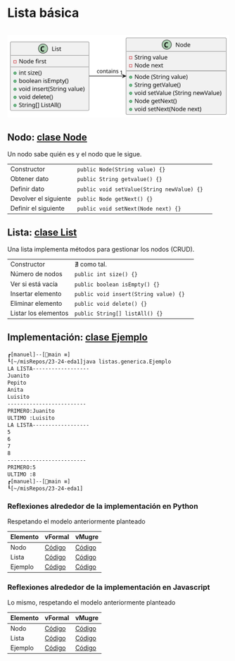 # Lista básica

<div align=center>

||
|-|
![](/imagenes/modelosUML/listaBasica.svg)

</div>

## Nodo: [clase Node](/src/listas/basica/Node.java)

Un nodo sabe quién es y el nodo que le sigue.

<div align=center>

||||
|-|-|-|
|Constructor|`public Node(String value) {}`
|Obtener dato|`public String getvalue() {}`
|Definir dato|`public void setValue(String newValue) {}`
|Devolver el siguiente|`public Node getNext() {}`
|Definir el siguiente|`public void setNext(Node next) {}`

</div>

## Lista: [clase List](/src/listas/basica/List.java)

Una lista implementa métodos para gestionar los nodos (CRUD).

<div align=center>

||||
|-|-|-|
|Constructor|∄ como tal.
|Número de nodos|`public int size() {}`
|Ver si está vacía|`public boolean isEmpty() {}`
|Insertar elemento|`public void insert(String value) {}`
|Eliminar elemento|`public void delete() {}`
|Listar los elementos|`public String[] listAll() {}`

</div>

## Implementación: [clase Ejemplo](/src/listas/basica/Ejemplo.java)

```
┏[manuel]--[main ≡]
┖[~/misRepos/23-24-eda1]java listas.generica.Ejemplo 
LA LISTA------------------
Juanito
Pepito
Anita
Luisito
-------------------------
PRIMERO:Juanito
ULTIMO :Luisito
LA LISTA------------------
5
6
7
8
-------------------------
PRIMERO:5
ULTIMO :8
┏[manuel]--[main ≡]
┖[~/misRepos/23-24-eda1]
```

### Reflexiones alrededor de la implementación en Python

Respetando el modelo anteriormente planteado

<div align=center>

|Elemento|vFormal|vMugre|
|-|-|-|
Nodo|[Código](/src/listas/basica/vPython/Node_formal.py)|[Código](/src/listas/basica/vPython/Node_mugre.py)
Lista|[Código](/src/listas/basica/vPython/List_formal.py)|[Código](/src/listas/basica/vPython/List_mugre.py)
Ejemplo|[Código](/src/listas/basica/vPython/Ejemplo_formal.py)|[Código](/src/listas/basica/vPython/Ejemplo_mugre.py)

</div>

### Reflexiones alrededor de la implementación en Javascript

Lo mismo, respetando el modelo anteriormente planteado

<div align=center>

|Elemento|vFormal|vMugre|
|-|-|-|
Nodo|[Código](/src/listas/basica/vJavascript/Node_formal.js)|[Código](/src/listas/basica/vJavascript/Node_mugre.js)
Lista|[Código](/src/listas/basica/vJavascript/List_formal.js)|[Código](/src/listas/basica/vJavascript/List_mugre.js)
Ejemplo|[Código](/src/listas/basica/vJavascript/Ejemplo_formal.js)|[Código](/src/listas/basica/vJavascript/Ejemplo_mugre.js)

</div>